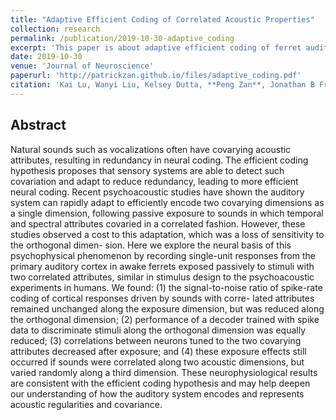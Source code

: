 ```yaml
---
title: "Adaptive Efficient Coding of Correlated Acoustic Properties"
collection: research
permalink: /publication/2019-10-30-adaptive_coding
excerpt: 'This paper is about adaptive efficient coding of ferret auditory cortex.'
date: 2019-10-30
venue: 'Journal of Neuroscience'
paperurl: 'http://patrickzan.github.io/files/adaptive_coding.pdf'
citation: 'Kai Lu, Wanyi Liu, Kelsey Dutta, **Peng Zan**, Jonathan B Fritz, and Shihab A. Shamma. (2019). &quot;Adaptive efficient coding of correlated acoustic properties.&quot; <i>Journal of Neuroscience</i>. 39(44):8664–8678.'
---
```


Abstract
------
Natural sounds such as vocalizations often have covarying acoustic attributes, resulting in redundancy in neural coding. The efficient coding hypothesis proposes that sensory systems are able to detect such covariation and adapt to reduce redundancy, leading to more efficient neural coding. Recent psychoacoustic studies have shown the auditory system can rapidly adapt to efficiently encode two covarying dimensions as a single dimension, following passive exposure to sounds in which temporal and spectral attributes covaried in a correlated fashion. However, these studies observed a cost to this adaptation, which was a loss of sensitivity to the orthogonal dimen- sion. Here we explore the neural basis of this psychophysical phenomenon by recording single-unit responses from the primary auditory cortex in awake ferrets exposed passively to stimuli with two correlated attributes, similar in stimulus design to the psychoacoustic experiments in humans. We found: (1) the signal-to-noise ratio of spike-rate coding of cortical responses driven by sounds with corre- lated attributes remained unchanged along the exposure dimension, but was reduced along the orthogonal dimension; (2) performance of a decoder trained with spike data to discriminate stimuli along the orthogonal dimension was equally reduced; (3) correlations between neurons tuned to the two covarying attributes decreased after exposure; and (4) these exposure effects still occurred if sounds were correlated along two acoustic dimensions, but varied randomly along a third dimension. These neurophysiological results are consistent with the efficient coding hypothesis and may help deepen our understanding of how the auditory system encodes and represents acoustic regularities and covariance.

<!-- Publication
------
Kai Lu, Wanyi Liu, Kelsey Dutta, **Peng Zan**, Jonathan B Fritz, and Shihab A. Shamma. (2019). &quot;Adaptive efficient coding of correlated acoustic properties.&quot; <i>Journal of Neuroscience</i>. 39(44):8664–8678. [Download Paper](http://patrickzan.github.io/files/adaptive_coding.pdf) -->
